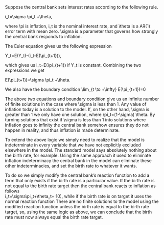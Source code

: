 Suppose the central bank sets interest rates according to the following rule.

i_t=\sigma \pi_t +\theta,

where \pi is inflation, i_t is the nominal interest rate, and \theta is a AR(1) error term with mean zero. \sigma is a parameter that governs how strongly the central bank responds to inflation.

The Euler equation gives us the following expression

Y_t=E(Y_t)-(i_t-E(\pi_{t+1})),

which gives us i_t=E(\pi_{t+1}) if Y_t is constant.  Combining the two expressions we get

E(\pi_{t+1})=\sigma \pi_t +\theta. 

We also have the boundary condition \lim_{t \to +\infty} E(\pi_{t+1})=0

The above two equations and boundary condition give us an infinite number of finite solutions in the case where \sigma is less than 1.  Any value of inflation today is a solution to the model.  If, on the other hand, \sigma is greater than 1 we only have one solution, where \pi_t=(1-\sigma) \theta.  By turning solutions that exist if \sigma is less than 1 into solutions where inflation goes to infinity the central bank somehow ensures they do not happen in reality, and thus inflation is made determinate.


To extend the above logic we simply need to realize that the model is indeterminate in every variable that we have not explicitly excluded elsewhere in the model. The standard model says absolutely nothing about the birth rate, for example.  Using the same approach it used to eliminate inflation indeterminacy the central bank in the model can eliminate these other indeterminacies, and set the birth rate to whatever it wants.

To do so we simply modify the central bank’s reaction function to add a term that only exists if the birth rate is a particular value.  If the birth rate is not equal to the birth rate target then the central bank reacts to inflation as follows  
i_t=\sigma\pi_t+\theta_t+ 10), 
while if the birth rate is on target it uses the normal reaction function  There are no finite solutions to the model using the modified reaction function unless the birth rate is equal to the birth rate target, so, using the same logic as above, we can conclude that the birth rate must now always equal the birth rate target.
